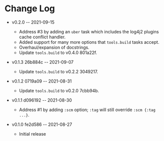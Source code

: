 # Change Log

* v0.2.0 -- 2021-09-15
  * Address #3 by adding an `uber` task which includes the log4j2 plugins cache conflict handler.
  * Added support for many more options that `tools.build` tasks accept.
  * Overhaul/expansion of docstrings.
  * Update `tools.build` to v0.4.0 801a22f.

* v0.1.3 26b884c -- 2021-09-07
  * Update `tools.build` to v0.2.2 3049217.

* v0.1.2 0719a09 -- 2021-08-31
  * Update `tools.build` to v0.2.0 7cbb94b.

* v0.1.1 d096192 -- 2021-08-30
  * Address #1 by adding `:scm` option; `:tag` will still override `:scm {:tag ...}`.

* v0.1.0 fe2d586 -- 2021-08-27
  * Initial release
